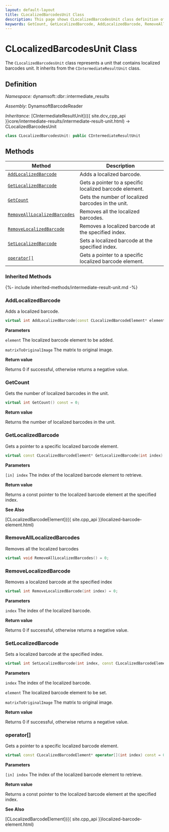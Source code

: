 ```yaml
---
layout: default-layout
title: CLocalizedBarcodesUnit Class
description: This page shows CLocalizedBarcodesUnit class definition of Dynamsoft Barcode Reader SDK C++ Edition.
keywords: GetCount, GetLocalizedBarcode, AddLocalizedBarcode, RemoveAllLocalizedBarcodes, RemoveLocalizedBarcode, SetLocalizedBarcode, CLocalizedBarcodesUnit, api reference
---
```

# CLocalizedBarcodesUnit Class

The `CLocalizedBarcodesUnit` class represents a unit that contains localized barcodes unit. It inherits from the `CIntermediateResultUnit` class.

## Definition

*Namespace:* dynamsoft::dbr::intermediate_results

*Assembly:* DynamsoftBarcodeReader

*Inheritance:* [CIntermediateResultUnit]({{ site.dcv_cpp_api }}core/intermediate-results/intermediate-result-unit.html) -> CLocalizedBarcodesUnit

```cpp
class CLocalizedBarcodesUnit: public CIntermediateResultUnit
```

## Methods

| Method                            | Description |
|-----------------------------------|-------------|
| [`AddLocalizedBarcode`](#addlocalizedbarcode)           | Adds a localized barcode.|
| [`GetLocalizedBarcode`](#getlocalizedbarcode)           | Gets a pointer to a specific localized barcode element.|
| [`GetCount`](#getcount)           | Gets the number of localized barcodes in the unit.|
| [`RemoveAllLocalizedBarcodes`](#removealllocalizedbarcodes)           | Removes all the localized barcodes.|
| [`RemoveLocalizedBarcode`](#removelocalizedbarcode)           | Removes a localized barcode at the specified index.|
| [`SetLocalizedBarcode`](#setlocalizedbarcode)           | Sets a localized barcode at the specified index.|
| [`operator[]`](#operator)           | Gets a pointer to a specific localized barcode element.|

### Inherited Methods

{%- include inherited-methods/intermediate-result-unit.md -%}

### AddLocalizedBarcode

Adds a localized barcode.

```cpp
virtual int AddLocalizedBarcode(const CLocalizedBarcodeElement* element, const double matrixToOriginalImage[9] = IDENTITY_MATRIX) = 0;
```

**Parameters**

`element` The localized barcode element to be added.

`matrixToOriginalImage` The matrix to original image.

**Return value**

Returns 0 if successful, otherwise returns a negative value.


### GetCount

Gets the number of localized barcodes in the unit.

```cpp
virtual int GetCount() const = 0;
```

**Return value**

Returns the number of localized barcodes in the unit.


### GetLocalizedBarcode

Gets a pointer to a specific localized barcode element.

```cpp
virtual const CLocalizedBarcodeElement* GetLocalizedBarcode(int index) const = 0;
```

**Parameters**

`[in] index` The index of the localized barcode element to retrieve.

**Return value**

Returns a const pointer to the localized barcode element at the specified index.

**See Also**

[CLocalizedBarcodeElement]({{ site.cpp_api }}localized-barcode-element.html)

### RemoveAllLocalizedBarcodes

Removes all the localized barcodes

```cpp
virtual void RemoveAllLocalizedBarcodes() = 0;
```

### RemoveLocalizedBarcode

Removes a localized barcode at the specified index

```cpp
virtual int RemoveLocalizedBarcode(int index) = 0;
```

**Parameters**

`index` The index of the localized barcode.

**Return value**

Returns 0 if successful, otherwise returns a negative value.

### SetLocalizedBarcode

Sets a localized barcode at the specified index.

```cpp
virtual int SetLocalizedBarcode(int index, const CLocalizedBarcodeElement* element, const double matrixToOriginalImage[9] = IDENTITY_MATRIX) = 0;
```

**Parameters**

`index` The index of the localized barcode.

`element` The localized barcode element to be set.

`matrixToOriginalImage` The matrix to original image.

**Return value**

Returns 0 if successful, otherwise returns a negative value.

### operator[]

Gets a pointer to a specific localized barcode element.

```cpp
virtual const CLocalizedBarcodeElement* operator[](int index) const = 0;
```

**Parameters**

`[in] index` The index of the localized barcode element to retrieve.

**Return value**

Returns a const pointer to the localized barcode element at the specified index.

**See Also**

[CLocalizedBarcodeElement]({{ site.cpp_api }}localized-barcode-element.html)
